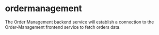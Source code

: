 # ordermanagement
The Order Management backend service will establish a connection to the Order-Management frontend service to fetch orders data.

